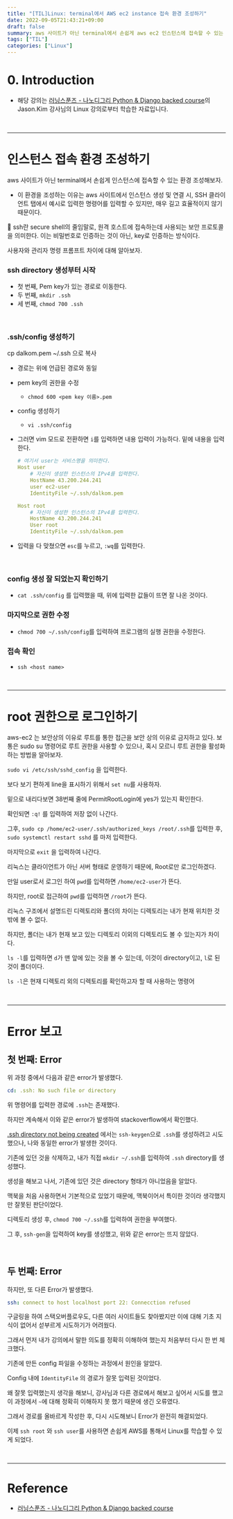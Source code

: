 ```yaml
---
title: "[TIL]Linux: terminal에서 AWS ec2 instance 접속 환경 조성하기"
date: 2022-09-05T21:43:21+09:00
draft: false
summary: aws 사이트가 아닌 terminal에서 손쉽게 aws ec2 인스턴스에 접속할 수 있는 환경을 조성해보고, 그 과정에서 error 상황과 대처법을 기록했다.  
tags: ["TIL"]
categories: ["Linux"]
---
```

# 0. Introduction

- 해당 강의는 [러닝스푼즈 - 나노디그리 Python & Django backed course](https://learningspoons.com/course/detail/django-backend/)의 Jason.Kim 강사님의 Linux 강의로부터 학습한 자료입니다.

<br>

---

# 인스턴스 접속 환경 조성하기  

aws 사이트가 아닌 terminal에서 손쉽게 인스턴스에 접속할 수 있는 환경 조성해보자.

- 이 환경을 조성하는 이유는 aws 사이트에서 인스턴스 생성 및 연결 시, SSH 클라이언트 탭에서 예시로 입력한 명령어를 입력할 수 있지만, 매우 길고 효율적이지 않기 때문이다. 

🔆 ssh란 secure shell의 줄임말로, 원격 호스트에 접속하는데 사용되는 보안 프로토콜을 의미한다. 이는 비밀번호로 인증하는 것이 아닌, key로 인증하는 방식이다.  


사용자와 관리자 명령 프롬프트 차이에 대해 알아보자.  



### ssh directory 생성부터 시작

- 첫 번째, Pem key가 있는 경로로 이동한다.
- 두 번째, `mkdir .ssh`
- 세 번째, `chmod 700 .ssh`

<br>

### .ssh/config 생성하기

cp dalkom.pem ~/.ssh 으로 복사

- 경로는 위에 언급된 경로와 동일

- pem key의 권한을 수정
    - `chmod 600 <pem key 이름>.pem`

- config 생성하기 
    - `vi .ssh/config`

- 그러면 vim 모드로 전환하면 `i`를 입력하면 내용 입력이 가능하다. 밑에 내용을 입력한다.

    ```yml
    # 여기서 user는 서비스명을 의미한다.
    Host user
        # 자신이 생성한 인스턴스의 IPv4를 입력한다. 
        HostName 43.200.244.241
        user ec2-user
        IdentityFile ~/.ssh/dalkom.pem

    Host root
        # 자신이 생성한 인스턴스의 IPv4를 입력한다. 
        HostName 43.200.244.241
        User root
        IdentityFile ~/.ssh/dalkom.pem
    ```

- 입력을 다 맞쳤으면 `esc`를 누르고, `:wq`를 입력한다.

<br>

### config 생성 잘 되었는지 확인하기  


- `cat .ssh/config` 를 입력했을 때, 위에 입력한 값들이 뜨면 잘 나온 것이다.


### 마지막으로 권한 수정

- `chmod 700 ~/.ssh/config`를 입력하여 프로그램의 실행 권한을 수정한다.  


### 접속 확인

- `ssh <host name>`

<br>

---

# root 권한으로 로그인하기  


aws-ec2 는 보안상의 이유로 루트를 통한 접근을 보안 상의 이유로 금지하고 있다.
보통은 sudo su 명령어로 루트 권한을 사용할 수 있으나, 혹시 모르니 루트 권한을 활성화하는 방법을 알아보자.

`sudo vi /etc/ssh/sshd_config` 을 입력한다.

보다 보기 편하게 line을 표시하기 위해서 `set nu`를 사용하자.  

밑으로 내리다보면 38번째 줄에 PermitRootLogin에 yes가 있는지 확인한다.  

확인되면 `:q!` 를 입력하여 저장 없이 나간다.

그후, `sudo cp /home/ec2-user/.ssh/authorized_keys /root/.ssh`를 입력한 후, `sudo systemctl restart sshd` 를 마저 입력한다.

마지막으로 `exit` 을 입력하여 나간다.


리눅스는 클라이언트가 아닌 서버 형태로 운영하기 때문에, Root로만 로그인하겠다.

만일 user로서 로그인 하여 `pwd`를 입력하면 `/home/ec2-user`가 뜬다.  

하지만, root로 접근하여 `pwd`를 입력하면 `/root`가 뜬다.  

리눅스 구조에서 설명드린 디렉토리와 폴더의 차이는 디렉토리는 내가 현재 위치한 것 밖에 볼 수 없다.

하지만, 폴더는 내가 현재 보고 있는 디렉토리 이외의 디렉토리도 볼 수 있는지가 차이다.  

`ls -l`를 입력하면 `d`가 맨 앞에 있는 것을 볼 수 있는데, 이것이 directory이고, `l`로 된 것이 폴더이다. 

`ls -l`은 현재 디렉토리 외의 디렉토리를 확인하고자 할 때 사용하는 명령어

<br>

---

# Error 보고

## 첫 번째: Error

위 과정 중에서 다음과 같은 error가 발생했다.

```yml
cd: .ssh: No such file or directory
```

위 명령어를 입력한 경로에 `.ssh`는 존재했다. 

하지만 계속해서 이와 같은 error가 발생하여 stackoverflow에서 확인했다. 

[.ssh directory not being created](https://stackoverflow.com/questions/15190391/ssh-directory-not-being-created) 에서는 `ssh-keygen`으로 `.ssh`를 생성하려고 시도했으나, 나와 동일한 error가 발생한 것이다. 

기존에 있던 것을 삭제하고, 내가 직접 `mkdir ~/.ssh`를  입력하여 `.ssh` directory를 생성했다.  

생성을 해보고 나서, 기존에 있던 것은 directory 형태가 아니었음을 알았다. 

맥북을 처음 사용하면서 기본적으로 있었기 때문에, 맥북이어서 특이한 것이라 생각했지만 잘못된 판단이었다. 

디렉토리 생성 후, `chmod 700 ~/.ssh`를 입력하여 권한을 부여했다.

그 후, `ssh-gen`을 입력하여 key를 생성했고,  위와 같은 error는 뜨지 않았다.


<br>

## 두 번째: Error

하지만, 또 다른 Error가 발생했다. 

```yml
ssh: connect to host localhost port 22: Connecction refused
```

구글링을 하여 스택오버플로우도, 다른 여러 사이트들도 찾아봤지만 이에 대해 기초 지식이 없어서 섣부르게 시도하기가 어려웠다. 

그래서 먼저 내가 강의에서 말한 의도를 정확히 이해하여 했는지 처음부터 다시 한 번 체크했다. 

기존에 만든 config 파일을 수정하는 과정에서 원인을 알았다.

Config 내에 `IdentityFile` 의 경로가 잘못 입력된 것이었다. 

왜 잘못 입력했는지 생각을 해보니, 강사님과 다른 경로에서 해보고 싶어서 시도를 했고 이 과정에서 `~`에 대해 정확히 이해하지 못 했기 때문에 생긴 오류였다.

그래서 경로를 올바르게 작성한 후, 다시 시도해보니 Error가 완전히 해결되었다.

이제 `ssh root` 와 `ssh user`를 사용하면 손쉽게 AWS를 통해서 Linux를 학습할 수 있게 되었다.  


<br>


---

# Reference

- [러닝스푼즈 - 나노디그리 Python & Django backed course](https://learningspoons.com/course/detail/django-backend/)
